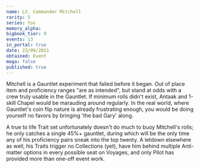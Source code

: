 ```yaml
---
name: Lt. Commander Mitchell
rarity: 5
series: tos
memory_alpha:
bigbook_tier: 9
events: 13
in_portal: true
date: 23/09/2021
obtained: Event
mega: false
published: true
---
```


Mitchell is a Gauntlet experiment that failed before it began. Out of place item and proficiency ranges "are as intended", but stand at odds with a crew truly usable in the Gauntlet. If minimum rolls didn't exist, Antaak and 1-skill Chapel would be marauding around regularly. In the real world, where Gauntlet's coin flip nature is already frustrating enough, you would be doing yourself no favors by bringing 'the bad Gary' along. 

A true to life Trait set unfortunately doesn't do much to buoy Mitchell's rolls; he only catches a single 45%+ gauntlet, during which will be the only time any of his proficiency pairs sneak into the top twenty. A letdown elsewhere as well, his Traits trigger no Collections (yet), have him behind multiple Anti-matter options in every possible seat on Voyages, and only Pilot has provided more than one-off event work.
